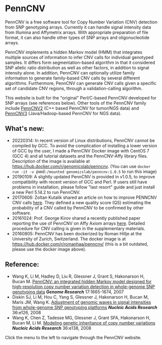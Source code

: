 # PennCNV

PennCNV is a free software tool for Copy Number Variation (CNV) detection from SNP genotyping arrays. Currently it can handle signal intensity data from Illumina and Affymetrix arrays. With appropriate preparation of file format, it can also handle other types of SNP arrays and oligonucleotide arrays.

PennCNV implements a hidden Markov model (HMM) that integrates multiple sources of information to infer CNV calls for individual genotyped samples. It differs form segmentation-based algorithm in that it considered SNP allelic ratio distribution as well as other factors, in addition to signal intensity alone. In addition, PennCNV can optionally utilize family information to generate family-based CNV calls by several different algorithms. Furthermore, PennCNV can generate CNV calls given a specific set of candidate CNV regions, through a validation-calling algorithm.

This website is built for the "original" Perl/C-based PennCNV developed for SNP arrays (see references below). Other tools of the PennCNV family include [PennCNV2](https://github.com/WGLab/PennCNV2/) (C++ based PennCNV for tumor/NGS data) and [PennCNV3](https://github.com/WGLab/HadoopCNV) (Java/Hadoop-based PennCNV for NGS data).

## What's new:

- 20220314: In recent version of Linux distributions, PennCNV cannot be compiled by GCC. To avoid the complication of installing a lower version of GCC by the user, I made a PennCNV Docker image with CentOS 7 (GCC 4) and all tutorial datasets and the PennCNV-Affy library files. Description of the image is available at https://hub.docker.com/r/genomicslab/penncnv. (You can use `docker run -it -v `pwd`:/mounted genomicslab/penncnv:1.0.5` to run this image)
- 20190109: A slightly updated PennCNV is provided in v1.0.5, to improve compatibility with recent version of GCC and Perl. If users still have problems in installation, please follow "last resort" guide and just install a new Perl 5.14.2 to run PennCNV.
- 20170606: Zoltan Kutalik shared an article on how to improve PENNCNV CNV calls [here](https://www.ncbi.nlm.nih.gov/pubmed/27402902). They defined a new quality score (QS) estimating the probability of a CNV called by PennCNV to be confirmed by other software.
- 20161024: Prof. George Kirov shared a recently published paper reporting the use of PennCNV on Affy Axiom arrays [here](https://pubmed.ncbi.nlm.nih.gov/27773354/). Detailed procedure for CNV calling is given in the supplementary materials.
- 20160805: PennCNV has been dockerized by Roman Hillje at the University of Zurich, Switzerland. The docker image is at https://hub.docker.com/r/romanhaa/penncnv/ (this is a bit outdated, please use the docker image above).

## Reference:

- Wang K, Li M, Hadley D, Liu R, Glessner J, Grant S, Hakonarson H, Bucan M. [PennCNV: an integrated hidden Markov model designed for high-resolution copy number variation detection in whole-genome SNP genotyping data](http://genome.cshlp.org/cgi/content/short/17/11/1665) _**Genome Research**_ 17:1665-1674, 2007
- Diskin SJ, Li M, Hou C, Yang S, Glessner J, Hakonarson H, Bucan M, Maris JM, Wang K. [Adjustment of genomic waves in signal intensities from whole-genome SNP genotyping platforms](http://nar.oxfordjournals.org/cgi/content/short/36/19/e126) **_Nucleic Acids Research_** 36:e126, 2008
- Wang K, Chen Z, Tadesse MG, Glessner J, Grant SFA, Hakonarson H, Bucan M, Li M. [Modeling genetic inheritance of copy number variations](http://nar.oxfordjournals.org/cgi/content/short/36/21/e138) _**Nucleic Acids Research**_ 36:e138, 2008 

Click the menu to the left to navigate through the PennCNV website.


